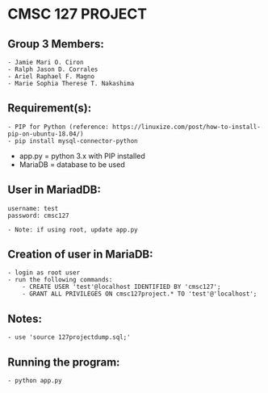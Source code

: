 # CMSC 127 PROJECT 

## Group 3 Members: 
	- Jamie Mari O. Ciron
	- Ralph Jason D. Corrales
	- Ariel Raphael F. Magno
	- Marie Sophia Therese T. Nakashima

## Requirement(s):
	- PIP for Python (reference: https://linuxize.com/post/how-to-install-pip-on-ubuntu-18.04/)
	- pip install mysql-connector-python
  - app.py = python 3.x with PIP installed
  - MariaDB = database to be used

## User in MariadDB:
	username: test
	password: cmsc127

	- Note: if using root, update app.py

## Creation of user in MariaDB: 
	- login as root user
	- run the following commands: 
		- CREATE USER 'test'@localhost IDENTIFIED BY 'cmsc127';
		- GRANT ALL PRIVILEGES ON cmsc127project.* TO 'test'@'localhost';

## Notes:
	- use 'source 127projectdump.sql;'

## Running the program: 
	- python app.py
